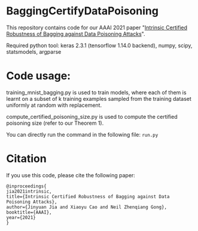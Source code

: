# BaggingCertifyDataPoisoning
This repository contains code for our AAAI 2021 paper "[Intrinsic Certified Robustness of Bagging against Data Poisoning Attacks](https://arxiv.org/pdf/2008.04495.pdf)".

Required python tool: keras 2.3.1 (tensorflow 1.14.0 backend), numpy, scipy, statsmodels, argparse

# Code usage: 

training_mnist_bagging.py is used to train models, where each of them is learnt on a subset of k training examples sampled from the training dataset uniformly at random with replacement. 

compute_certified_poisoning_size.py is used to compute the certified poisoning size (refer to our Theorem 1). 

You can directly run the command in the following file: ```run.py ``` 

# Citation 

If you use this code, please cite the following paper: 

```
@inproceedings{
jia2021intrinsic,
title={Intrinsic Certified Robustness of Bagging against Data Poisoning Attacks},
author={Jinyuan Jia and Xiaoyu Cao and Neil Zhenqiang Gong},
booktitle={AAAI},
year={2021}
}
```
